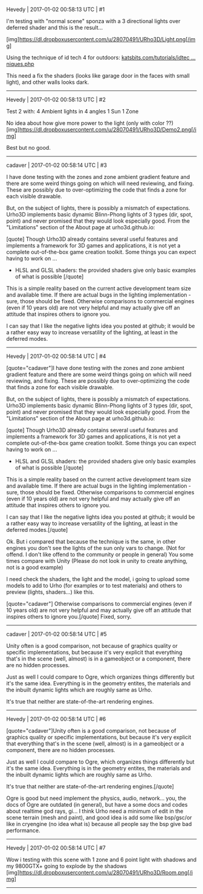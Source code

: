 Hevedy | 2017-01-02 00:58:13 UTC | #1

I'm testing with "normal scene" sponza with a 3 directional lights over deferred shader and this is the result...

[img]https://dl.dropboxusercontent.com/u/28070491/URho3D/Light.png[/img]

Using the technique of id tech 4 for outdoors: [katsbits.com/tutorials/idtec ... niques.php](http://www.katsbits.com/tutorials/idtech/dynamic-outdoor-lighting-techniques.php)

This need a fix the shaders (looks like garage door in the faces with small light), and other walls looks dark.

-------------------------

Hevedy | 2017-01-02 00:58:13 UTC | #2

Test 2 with:
4 Ambient lights in 4 angles
1 Sun
1 Zone

No idea about how give more power to the light (only with color ??)
[img]https://dl.dropboxusercontent.com/u/28070491/URho3D/Demo2.png[/img]


Best but no good.

-------------------------

cadaver | 2017-01-02 00:58:14 UTC | #3

I have done testing with the zones and zone ambient gradient feature and there are some weird things going on which will need reviewing, and fixing. These are possibly due to over-optimizing the code that finds a zone for each visible drawable.

But, on the subject of lights, there is possibly a mismatch of expectations. Urho3D implements basic dynamic Blinn-Phong lights of 3 types (dir, spot, point) and never promised that they would look especially good. From the "Limitations" section of the About page at urho3d.github.io:

[quote]
Though Urho3D already contains several useful features and implements a framework for 3D games and applications, it is not yet a complete out-of-the-box game creation toolkit. Some things you can expect having to work on ...
- HLSL and GLSL shaders: the provided shaders give only basic examples of what is possible
[/quote]

This is a simple reality based on the current active development team size and available time. If there are actual bugs in the lighting implementation - sure, those should be fixed. Otherwise comparisons to commercial engines (even if 10 years old) are not very helpful and may actually give off an attitude that inspires others to ignore you.

I can say that I like the negative lights idea you posted at github; it would be a rather easy way to increase versatility of the lighting, at least in the deferred modes.

-------------------------

Hevedy | 2017-01-02 00:58:14 UTC | #4

[quote="cadaver"]I have done testing with the zones and zone ambient gradient feature and there are some weird things going on which will need reviewing, and fixing. These are possibly due to over-optimizing the code that finds a zone for each visible drawable.

But, on the subject of lights, there is possibly a mismatch of expectations. Urho3D implements basic dynamic Blinn-Phong lights of 3 types (dir, spot, point) and never promised that they would look especially good. From the "Limitations" section of the About page at urho3d.github.io:

[quote]
Though Urho3D already contains several useful features and implements a framework for 3D games and applications, it is not yet a complete out-of-the-box game creation toolkit. Some things you can expect having to work on ...
- HLSL and GLSL shaders: the provided shaders give only basic examples of what is possible
[/quote]

This is a simple reality based on the current active development team size and available time. If there are actual bugs in the lighting implementation - sure, those should be fixed. Otherwise comparisons to commercial engines (even if 10 years old) are not very helpful and may actually give off an attitude that inspires others to ignore you.

I can say that I like the negative lights idea you posted at github; it would be a rather easy way to increase versatility of the lighting, at least in the deferred modes.[/quote]

Ok. But i compared that because the technique is the same, in other engines you don't see the lights of the sun only vars to change. (Not for offend. I don't like offend to the community or people in general)
You some times compare with Unity (Please do not look in unity to create anything, not is a good example)

I need check the shaders, the light and the model, i going to upload some models to add to Urho (for examples or to test materials) and others to preview (lights, shaders...) like this.

[quote="cadaver"]
Otherwise comparisons to commercial engines (even if 10 years old) are not very helpful and may actually give off an attitude that inspires others to ignore you.[/quote]
Fixed, sorry.

-------------------------

cadaver | 2017-01-02 00:58:14 UTC | #5

Unity often is a good comparison, not because of graphics quality or specific implementations, but because it's very explicit that everything that's in the scene (well, almost) is in a gameobject or a component, there are no hidden processes.

Just as well I could compare to Ogre, which organizes things differently but it's the same idea. Everything is in the geometry entites, the materials and the inbuilt dynamic lights which are roughly same as Urho.

It's true that neither are state-of-the-art rendering engines.

-------------------------

Hevedy | 2017-01-02 00:58:14 UTC | #6

[quote="cadaver"]Unity often is a good comparison, not because of graphics quality or specific implementations, but because it's very explicit that everything that's in the scene (well, almost) is in a gameobject or a component, there are no hidden processes.

Just as well I could compare to Ogre, which organizes things differently but it's the same idea. Everything is in the geometry entites, the materials and the inbuilt dynamic lights which are roughly same as Urho.

It's true that neither are state-of-the-art rendering engines.[/quote]

Ogre is good but need implement the physics, audio, network... you, the docs of Ogre are outdated (in general), but have a some docs and codes about realtime god rays, gi...
I think Urho need a minimum of edit in the scene terrain (mesh and paint), and good idea is add some like bsp/gsc/or like in cryengine (no idea what is) because all people say the bsp give bad performance.

-------------------------

Hevedy | 2017-01-02 00:58:14 UTC | #7

Wow i testing with this scene with 1 zone and 6 point light with shadows and my 9800GTX+ going to explode by the shadows
[img]https://dl.dropboxusercontent.com/u/28070491/URho3D/Room.png[/img]

-------------------------

